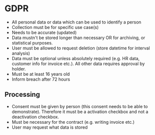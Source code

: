 # GDPR

* All personal data or data which can be used to identify a person
* Collection must be for specific use case(s)
* Needs to be accurate (updated)
* Data mustn't be stored longer than necessary OR for archiving, or statistical purposes.
* User must be allowed to request deletion (store datetime for interval analysis)
* Data must be optional unless absolutely required (e.g. HR data, customer info for invoice etc.). All other data requires approval by holder.
* Must be at least 16 years old
* Inform breach after 72 hours

## Processing

* Consent must be given by person (this consent needs to be able to demonstrate). Therefore it must be a activation checkbox and not a deactivation checkbox.
* Must be necessary for the contract (e.g. writing invoice etc.)
* User may request what data is stored
